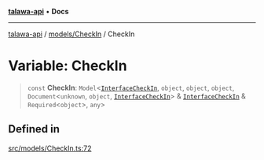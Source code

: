 [**talawa-api**](../../../README.md) • **Docs**

***

[talawa-api](../../../modules.md) / [models/CheckIn](../README.md) / CheckIn

# Variable: CheckIn

> `const` **CheckIn**: `Model`\<[`InterfaceCheckIn`](../interfaces/InterfaceCheckIn.md), `object`, `object`, `object`, `Document`\<`unknown`, `object`, [`InterfaceCheckIn`](../interfaces/InterfaceCheckIn.md)\> & [`InterfaceCheckIn`](../interfaces/InterfaceCheckIn.md) & `Required`\<`object`\>, `any`\>

## Defined in

[src/models/CheckIn.ts:72](https://github.com/PalisadoesFoundation/talawa-api/blob/6712e9940a5702665afc506fa9f6e9d7e1dc7991/src/models/CheckIn.ts#L72)
